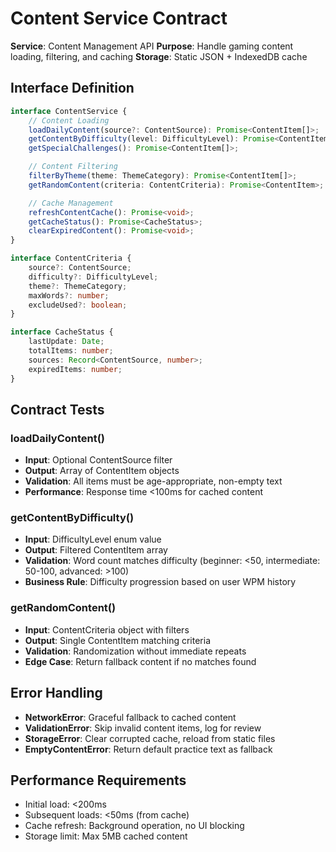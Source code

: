 # Content Service Contract

**Service**: Content Management API
**Purpose**: Handle gaming content loading, filtering, and caching
**Storage**: Static JSON + IndexedDB cache

## Interface Definition

```typescript
interface ContentService {
	// Content Loading
	loadDailyContent(source?: ContentSource): Promise<ContentItem[]>;
	getContentByDifficulty(level: DifficultyLevel): Promise<ContentItem[]>;
	getSpecialChallenges(): Promise<ContentItem[]>;

	// Content Filtering
	filterByTheme(theme: ThemeCategory): Promise<ContentItem[]>;
	getRandomContent(criteria: ContentCriteria): Promise<ContentItem>;

	// Cache Management
	refreshContentCache(): Promise<void>;
	getCacheStatus(): Promise<CacheStatus>;
	clearExpiredContent(): Promise<void>;
}

interface ContentCriteria {
	source?: ContentSource;
	difficulty?: DifficultyLevel;
	theme?: ThemeCategory;
	maxWords?: number;
	excludeUsed?: boolean;
}

interface CacheStatus {
	lastUpdate: Date;
	totalItems: number;
	sources: Record<ContentSource, number>;
	expiredItems: number;
}
```

## Contract Tests

### loadDailyContent()

- **Input**: Optional ContentSource filter
- **Output**: Array of ContentItem objects
- **Validation**: All items must be age-appropriate, non-empty text
- **Performance**: Response time <100ms for cached content

### getContentByDifficulty()

- **Input**: DifficultyLevel enum value
- **Output**: Filtered ContentItem array
- **Validation**: Word count matches difficulty (beginner: <50, intermediate: 50-100, advanced: >100)
- **Business Rule**: Difficulty progression based on user WPM history

### getRandomContent()

- **Input**: ContentCriteria object with filters
- **Output**: Single ContentItem matching criteria
- **Validation**: Randomization without immediate repeats
- **Edge Case**: Return fallback content if no matches found

## Error Handling

- **NetworkError**: Graceful fallback to cached content
- **ValidationError**: Skip invalid content items, log for review
- **StorageError**: Clear corrupted cache, reload from static files
- **EmptyContentError**: Return default practice text as fallback

## Performance Requirements

- Initial load: <200ms
- Subsequent loads: <50ms (from cache)
- Cache refresh: Background operation, no UI blocking
- Storage limit: Max 5MB cached content

